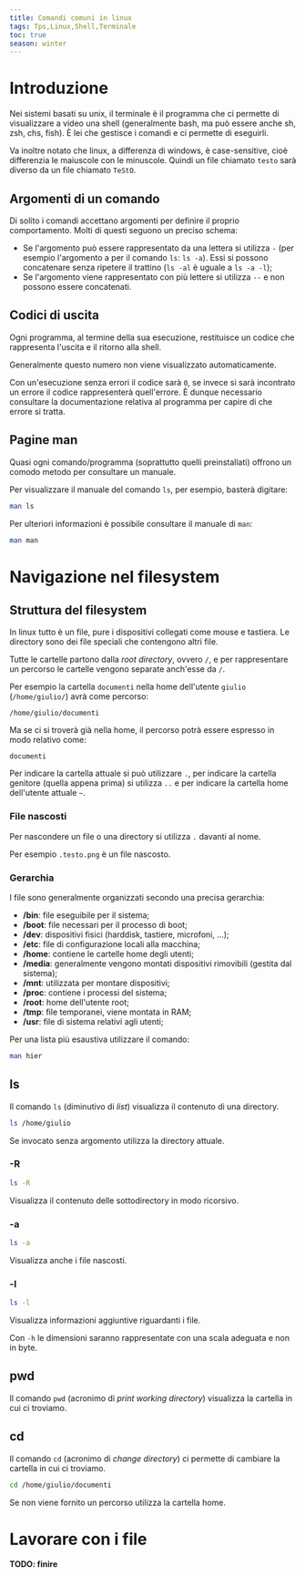 ```yaml
---
title: Comandi comuni in linux
tags: Tps,Linux,Shell,Terminale
toc: true
season: winter
---
```


# Introduzione

Nei sistemi basati su unix, il terminale è il programma che ci permette di visualizzare a video una shell (generalmente bash, ma può essere anche sh, zsh, chs, fish). È lei che gestisce i comandi e ci permette di eseguirli.

Va inoltre notato che linux, a differenza di windows, è case-sensitive, cioè differenzia le maiuscole con le minuscole. Quindi un file chiamato `testo` sarà diverso da un file chiamato `TeStO`.

## Argomenti di un comando

Di solito i comandi accettano argomenti per definire il proprio comportamento. Molti di questi seguono un preciso schema:

- Se l'argomento può essere rappresentato da una lettera si utilizza `-` (per esempio l'argomento a per il comando `ls`: `ls -a`). Essi si possono concatenare senza ripetere il trattino (`ls -al` è uguale a `ls -a -l`);
- Se l'argomento viene rappresentato con più lettere si utilizza `--` e non possono essere concatenati.

## Codici di uscita

Ogni programma, al termine della sua esecuzione, restituisce un codice che rappresenta l'uscita e il ritorno alla shell.

Generalmente questo numero non viene visualizzato automaticamente.

Con un'esecuzione senza errori il codice sarà `0`, se invece si sarà incontrato un errore il codice rappresenterà quell'errore. È dunque necessario consultare la documentazione relativa al programma per capire di che errore si tratta.  

## Pagine man

Quasi ogni comando/programma (soprattutto quelli preinstallati) offrono un comodo metodo per consultare un manuale.

Per visualizzare il manuale del comando `ls`, per esempio, basterà digitare:

```bash
man ls
```

Per ulteriori informazioni è possibile consultare il manuale di `man`:

```bash
man man
```



# Navigazione nel filesystem

## Struttura del filesystem

In linux tutto è un file, pure i dispositivi collegati come mouse e tastiera. Le directory sono dei file speciali che contengono altri file.

Tutte le cartelle partono dalla _root directory_, ovvero `/`, e per rappresentare un percorso le cartelle vengono separate anch'esse da `/`.

Per esempio la cartella `documenti` nella home dell'utente `giulio` (`/home/giulio/`) avrà come percorso:

```
/home/giulio/documenti
```

Ma se ci si troverà già nella home, il percorso potrà essere espresso in modo relativo come:

```
documenti
```

Per indicare la cartella attuale si può utilizzare `.`, per indicare la cartella genitore (quella appena prima) si utilizza `..` e per indicare la cartella home dell'utente attuale `~`.

### File nascosti

Per nascondere un file o una directory si utilizza `.` davanti al nome.

Per esempio `.testo.png` è un file nascosto.

### Gerarchia

I file sono generalmente organizzati secondo una precisa gerarchia:

- **/bin**: file eseguibile per il sistema;
- **/boot**: file necessari per il processo di boot;
- **/dev**: dispositivi fisici (harddisk, tastiere, microfoni, ...);
- **/etc**: file di configurazione locali alla macchina;
- **/home**: contiene le cartelle home degli utenti;
- **/media**: generalmente vengono montati dispositivi rimovibili (gestita dal sistema);
- **/mnt**: utilizzata per montare dispositivi;
- **/proc**: contiene i processi del sistema;
- **/root**: home dell'utente root;
- **/tmp**: file temporanei, viene montata in RAM;
- **/usr**: file di sistema relativi agli utenti;

Per una lista più esaustiva utilizzare il comando:

```bash
man hier
```



## ls

Il comando `ls` (diminutivo di _list_) visualizza il contenuto di una directory.

```bash
ls /home/giulio
```

Se invocato senza argomento utilizza la directory attuale.

### -R

```bash
ls -R
```

Visualizza il contenuto delle sottodirectory in modo ricorsivo.

### -a

```bash
ls -a
```

Visualizza anche i file nascosti.

### -l

```bash
ls -l
```

Visualizza informazioni aggiuntive riguardanti i file.

Con `-h` le dimensioni saranno rappresentate con una scala adeguata e non in byte.

## pwd

Il comando `pwd` (acronimo di _print working directory_) visualizza la cartella in cui ci troviamo.

## cd

Il comando `cd` (acronimo di _change directory_) ci permette di cambiare la cartella in cui ci troviamo.

```bash
cd /home/giulio/documenti
```

Se non viene fornito un percorso utilizza la cartella home.

# Lavorare con i file

**TODO: finire**